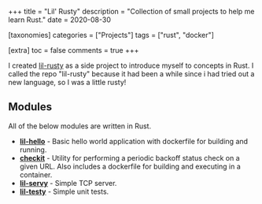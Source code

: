 +++
title = "Lil' Rusty"
description = "Collection of small projects to help me learn Rust."
date = 2020-08-30

[taxonomies]
categories = ["Projects"]
tags = ["rust", "docker"]

[extra]
toc = false
comments = true
+++

I created [lil-rusty](https://github.com/iambort/lil-rusty) as a side project to introduce myself to concepts in Rust. I called the repo "lil-rusty" because it had been a while since i had tried out a new language, so I was a little rusty!

## Modules

All of the below modules are written in Rust.

- **[lil-hello](https://github.com/iambort/lil-rusty/tree/master/lil-hello)** -  Basic hello world application with dockerfile for building and running.
- **[checkit](https://github.com/iambort/lil-rusty/tree/master/checkit)** - Utility for performing a periodic backoff status check on a given URL. Also includes a dockerfile for building and executing in a container.
- **[lil-servy](https://github.com/iambort/lil-rusty/tree/master/lil-servy/)** - Simple TCP server.
- **[lil-testy](https://github.com/iambort/lil-rusty/tree/master/lil-testy)** - Simple unit tests.
